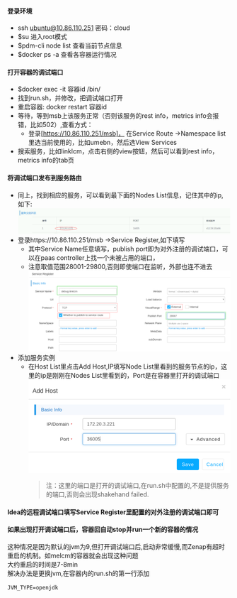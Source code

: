#### 登录环境
- ssh ubuntu@10.86.110.251 密码：cloud
- $su   进入root模式
- $pdm-cli node list 查看当前节点信息
- $docker ps -a 查看各容器运行情况
  
#### 打开容器的调试端口
- $docker exec -it   容器id /bin/
- 找到run.sh，并修改，把调试端口打开
- 重启容器: docker restart  容器id
- 等待，等到msb上该服务正常（否则该服务的rest info，metrics info会报错，比如502）,查看方式：
    - 登录[https://10.86.110.251/msb]， 在Service Route ->Namespace list里选当前使用的，比如umebn，然后选View Services
- 搜索服务，比如linklcm，点击右侧的view按钮，然后可以看到rest info，metrics info的tab页

#### 将调试端口发布到服务路由
- 同上，找到相应的服务，可以看到最下面的Nodes List信息，记住其中的ip, 如下:
   ![node list](../diagrams/How2Debug/NodeList.png)
- 登录https://10.86.110.251/msb  ->Service Register,如下填写
   - 其中Service Name任意填写，publish port即为对外注册的调试端口，可以在paas controller上找一个未被占用的端口，
   - 注意取值范围28001-29800,否则即使端口在监听，外部也连不进去
      ![service register](../diagrams/How2Debug/ServiceRegister.png)
- 添加服务实例
   - 在Host List里点击Add Host,IP填写Node List里看到的服务节点的ip，这里的ip是刚刚在Nodes List里看到的，Port是在容器里打开的调试端口
      ![Add Host](../diagrams/How2Debug/AddHost.png)
      > 注：这里的端口是打开的调试端口,在run.sh中配置的,不是提供服务的端口,否则会出现shakehand failed.

#### Idea的远程调试端口填写Service Register里配置的对外注册的调试端口即可

#### 如果出现打开调试端口后，容器回自动stop并run一个新的容器的情况  
这种情况是因为默认的jvm为9,但打开调试端口后,启动非常缓慢,而Zenap有超时重启的机制。如melcm的容器就会出现这种问题  
大约重启的时间是7-8min  
解决办法是更换jvm,在容器内的run.sh的第一行添加
```
JVM_TYPE=openjdk
```
